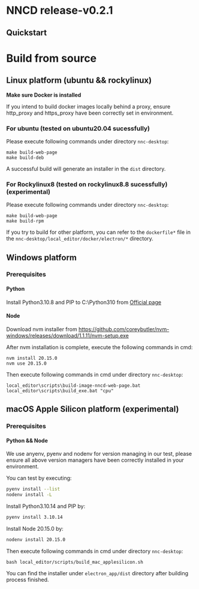 # NNCD release-v0.2.1
## Quickstart

# Build from source
## Linux platform (ubuntu && rockylinux)
**Make sure Docker is installed**

If you intend to build docker images locally behind a proxy, ensure http_proxy and https_proxy have been correctly set in environment.

### For ubuntu (tested on ubuntu20.04 sucessfully)
Please execute following commands under directory `nnc-desktop`:

```
make build-web-page
make build-deb
```

A successful build will generate an installer in the `dist` directory.

### For Rockylinux8 (tested on rockylinux8.8 sucessfully) (experimental)
Please execute following commands under directory `nnc-desktop`:

```
make build-web-page
make build-rpm
```

If you try to build for other platform, you can refer to the `dockerfile*` file in the `nnc-desktop/local_editor/docker/electron/*` directory.

## Windows platform
### Prerequisites

#### Python
Install Python3.10.8 and PIP to C:\Python310 from [Official page](https://www.python.org/downloads/)

#### Node
Download nvm installer from https://github.com/coreybutler/nvm-windows/releases/download/1.1.11/nvm-setup.exe

After nvm installation is complete, execute the following commands in cmd:
```
nvm install 20.15.0
nvm use 20.15.0
```

Then execute following commands in cmd under directory `nnc-desktop`:
```
local_editor\scripts\build-image-nncd-web-page.bat
local_editor\scripts\build_exe.bat "cpu"
```

## macOS Apple Silicon platform (experimental)
### Prerequisites

#### Python && Node
We use anyenv, pyenv and nodenv for version managing in our test, please ensure all above version managers have been correctly installed in your environment.

You can test by executing:
```bash
pyenv install --list
nodenv install -L
```

Install Python3.10.14 and PIP by:
```bash
pyenv install 3.10.14
```

Install Node 20.15.0 by:
```bash
nodenv install 20.15.0
```

Then execute following commands in cmd under directory `nnc-desktop`:
```
bash local_editor/scripts/build_mac_applesilicon.sh
```

You can find the installer under `electron_app/dist` directory after building process finished.